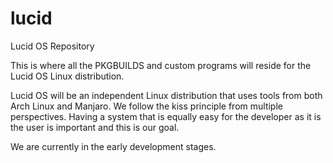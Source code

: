 lucid
=====

Lucid OS Repository

This is where all the PKGBUILDS and custom programs will reside for the Lucid OS Linux distribution.

Lucid OS will be an independent Linux distribution that uses tools from both Arch Linux and Manjaro. We follow the kiss principle from multiple perspectives. Having a system that is equally easy for the developer as it is the user is important and this is our goal.

We are currently in the early development stages.
